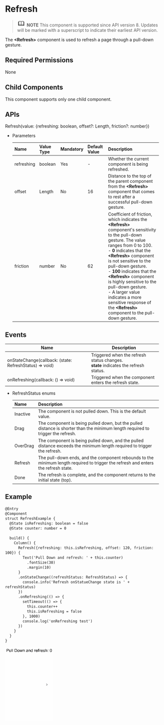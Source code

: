 # Refresh

> ![icon-note.gif](public_sys-resources/icon-note.gif) **NOTE**
> This component is supported since API version 8. Updates will be marked with a superscript to indicate their earliest API version.

The **<Refresh\>** component is used to refresh a page through a pull-down gesture.

## Required Permissions

None

## Child Components

This component supports only one child component.

## APIs

Refresh\(value: \{refreshing: boolean, offset?: Length, friction?: number\}\)

- Parameters

  | Name| Value Type| Mandatory| Default Value| Description|
  | -------- | -------- | -------- | -------- | -------- |
  | refreshing | boolean | Yes| - | Whether the current component is being refreshed.|
  | offset | Length | No| 16 | Distance to the top of the parent component from the **<Refresh\>** component that comes to rest after a successful pull-down gesture.|
  | friction | number | No| 62 | Coefficient of friction, which indicates the **<Refresh\>** component's sensitivity to the pull-down gesture. The value ranges from 0 to 100. <br/>- **0** indicates that the **<Refresh\>** component is not sensitive to the pull-down gesture. <br/>- **100** indicates that the **<Refresh\>** component is highly sensitive to the pull-down gesture. <br/>- A larger value indicates a more sensitive response of the **<Refresh\>** component to the pull-down gesture.|



## Events


| Name| Description|
| -------- | -------- |
| onStateChange(callback: (state: RefreshStatus) => void)| Triggered when the refresh status changes. <br/>**state** indicates the refresh status.|
| onRefreshing(callback: () => void)| Triggered when the component enters the refresh state.|

- RefreshStatus enums

  | Name| Description|
  | -------- | -------- |
  | Inactive | The component is not pulled down. This is the default value.|
  | Drag | The component is being pulled down, but the pulled distance is shorter than the minimum length required to trigger the refresh.|
  | OverDrag | The component is being pulled down, and the pulled distance exceeds the minimum length required to trigger the refresh.|
  | Refresh | The pull-down ends, and the component rebounds to the minimum length required to trigger the refresh and enters the refresh state.|
  | Done | The refresh is complete, and the component returns to the initial state (top).|


## Example

```
@Entry
@Component
struct RefreshExample {
  @State isRefreshing: boolean = false
  @State counter: number = 0

  build() {
    Column() {
      Refresh({refreshing: this.isRefreshing, offset: 120, friction: 100}) {
        Text('Pull Down and refresh: ' + this.counter)
          .fontSize(30)
          .margin(10)
      }
      .onStateChange((refreshStatus: RefreshStatus) => {
        console.info('Refresh onStatueChange state is ' + refreshStatus)
      })
      .onRefreshing(() => {
        setTimeout(() => {
          this.counter++
          this.isRefreshing = false
        }, 1000)
        console.log('onRefreshing test')
      })
    }
  }
}
```

![](figures/refresh.gif)
